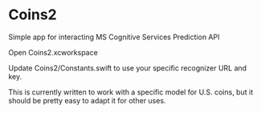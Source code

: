 # Coins2
Simple app for interacting MS Cognitive Services Prediction API

Open Coins2.xcworkspace

Update Coins2/Constants.swift to use your specific recognizer URL and key.

This is currently written to work with a specific model for U.S. coins, but it should be pretty easy to adapt it for other uses.
